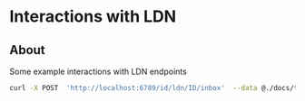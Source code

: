 # Interactions with LDN

## About

Some example interactions with LDN endpoints

```bash
curl -X POST  'http://localhost:6789/id/ldn/ID/inbox'  --data @./docs/testPackage.json
```

